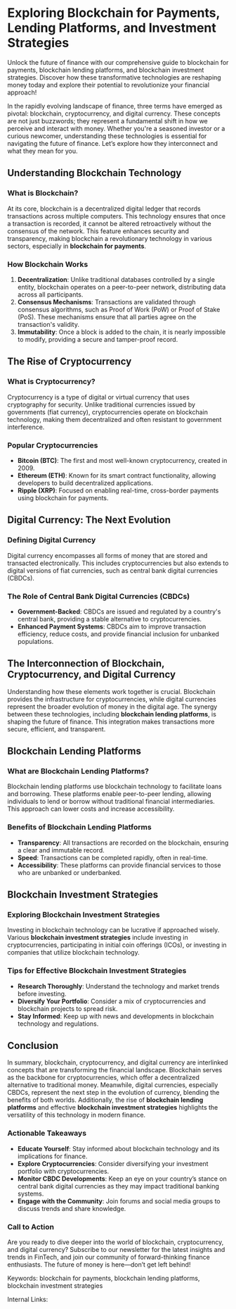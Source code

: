 # Exploring Blockchain for Payments, Lending Platforms, and Investment Strategies

Unlock the future of finance with our comprehensive guide to blockchain for payments, blockchain lending platforms, and blockchain investment strategies. Discover how these transformative technologies are reshaping money today and explore their potential to revolutionize your financial approach!

In the rapidly evolving landscape of finance, three terms have emerged as pivotal: blockchain, cryptocurrency, and digital currency. These concepts are not just buzzwords; they represent a fundamental shift in how we perceive and interact with money. Whether you're a seasoned investor or a curious newcomer, understanding these technologies is essential for navigating the future of finance. Let’s explore how they interconnect and what they mean for you.

## Understanding Blockchain Technology

### What is Blockchain?

At its core, blockchain is a decentralized digital ledger that records transactions across multiple computers. This technology ensures that once a transaction is recorded, it cannot be altered retroactively without the consensus of the network. This feature enhances security and transparency, making blockchain a revolutionary technology in various sectors, especially in **blockchain for payments**.

### How Blockchain Works

1. **Decentralization**: Unlike traditional databases controlled by a single entity, blockchain operates on a peer-to-peer network, distributing data across all participants.
2. **Consensus Mechanisms**: Transactions are validated through consensus algorithms, such as Proof of Work (PoW) or Proof of Stake (PoS). These mechanisms ensure that all parties agree on the transaction's validity.
3. **Immutability**: Once a block is added to the chain, it is nearly impossible to modify, providing a secure and tamper-proof record.

## The Rise of Cryptocurrency

### What is Cryptocurrency?

Cryptocurrency is a type of digital or virtual currency that uses cryptography for security. Unlike traditional currencies issued by governments (fiat currency), cryptocurrencies operate on blockchain technology, making them decentralized and often resistant to government interference.

### Popular Cryptocurrencies

- **Bitcoin (BTC)**: The first and most well-known cryptocurrency, created in 2009.
- **Ethereum (ETH)**: Known for its smart contract functionality, allowing developers to build decentralized applications.
- **Ripple (XRP)**: Focused on enabling real-time, cross-border payments using blockchain for payments.

## Digital Currency: The Next Evolution

### Defining Digital Currency

Digital currency encompasses all forms of money that are stored and transacted electronically. This includes cryptocurrencies but also extends to digital versions of fiat currencies, such as central bank digital currencies (CBDCs).

### The Role of Central Bank Digital Currencies (CBDCs)

- **Government-Backed**: CBDCs are issued and regulated by a country's central bank, providing a stable alternative to cryptocurrencies.
- **Enhanced Payment Systems**: CBDCs aim to improve transaction efficiency, reduce costs, and provide financial inclusion for unbanked populations.

## The Interconnection of Blockchain, Cryptocurrency, and Digital Currency

Understanding how these elements work together is crucial. Blockchain provides the infrastructure for cryptocurrencies, while digital currencies represent the broader evolution of money in the digital age. The synergy between these technologies, including **blockchain lending platforms**, is shaping the future of finance. This integration makes transactions more secure, efficient, and transparent.

## Blockchain Lending Platforms

### What are Blockchain Lending Platforms?

Blockchain lending platforms use blockchain technology to facilitate loans and borrowing. These platforms enable peer-to-peer lending, allowing individuals to lend or borrow without traditional financial intermediaries. This approach can lower costs and increase accessibility.

### Benefits of Blockchain Lending Platforms

- **Transparency**: All transactions are recorded on the blockchain, ensuring a clear and immutable record.
- **Speed**: Transactions can be completed rapidly, often in real-time.
- **Accessibility**: These platforms can provide financial services to those who are unbanked or underbanked.

## Blockchain Investment Strategies

### Exploring Blockchain Investment Strategies

Investing in blockchain technology can be lucrative if approached wisely. Various **blockchain investment strategies** include investing in cryptocurrencies, participating in initial coin offerings (ICOs), or investing in companies that utilize blockchain technology.

### Tips for Effective Blockchain Investment Strategies

- **Research Thoroughly**: Understand the technology and market trends before investing.
- **Diversify Your Portfolio**: Consider a mix of cryptocurrencies and blockchain projects to spread risk.
- **Stay Informed**: Keep up with news and developments in blockchain technology and regulations.

## Conclusion

In summary, blockchain, cryptocurrency, and digital currency are interlinked concepts that are transforming the financial landscape. Blockchain serves as the backbone for cryptocurrencies, which offer a decentralized alternative to traditional money. Meanwhile, digital currencies, especially CBDCs, represent the next step in the evolution of currency, blending the benefits of both worlds. Additionally, the rise of **blockchain lending platforms** and effective **blockchain investment strategies** highlights the versatility of this technology in modern finance.

### Actionable Takeaways

- **Educate Yourself**: Stay informed about blockchain technology and its implications for finance.
- **Explore Cryptocurrencies**: Consider diversifying your investment portfolio with cryptocurrencies.
- **Monitor CBDC Developments**: Keep an eye on your country’s stance on central bank digital currencies as they may impact traditional banking systems.
- **Engage with the Community**: Join forums and social media groups to discuss trends and share knowledge.

### Call to Action

Are you ready to dive deeper into the world of blockchain, cryptocurrency, and digital currency? Subscribe to our newsletter for the latest insights and trends in FinTech, and join our community of forward-thinking finance enthusiasts. The future of money is here—don’t get left behind!

Keywords: blockchain for payments, blockchain lending platforms, blockchain investment strategies

Internal Links: 